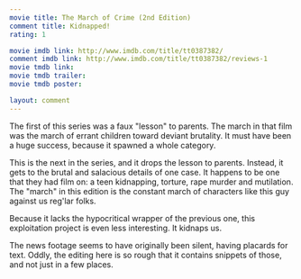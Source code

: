 ```yaml
---
movie title: The March of Crime (2nd Edition)
comment title: Kidnapped!
rating: 1

movie imdb link: http://www.imdb.com/title/tt0387382/
comment imdb link: http://www.imdb.com/title/tt0387382/reviews-1
movie tmdb link: 
movie tmdb trailer: 
movie tmdb poster: 

layout: comment
---
```


The first of this series was a faux "lesson" to parents. The march in that film was the march of errant children toward deviant brutality. It must have been a huge success, because it spawned a whole category.

This is the next in the series, and it drops the lesson to parents. Instead, it gets to the brutal and salacious details of one case. It happens to be one that they had film on: a teen kidnapping, torture, rape murder and mutilation. The "march" in this edition is the constant march of characters like this guy against us reg'lar folks.

Because it lacks the hypocritical wrapper of the previous one, this exploitation project is even less interesting. It kidnaps us.

The news footage seems to have originally been silent, having placards for text. Oddly, the editing here is so rough that it contains snippets of those, and not just in a few places.